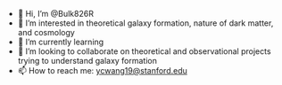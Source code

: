 - 👋 Hi, I’m @Bulk826R
- 👀 I’m interested in theoretical galaxy formation, nature of dark matter, and cosmology
- 🌱 I’m currently learning 
- 💞️ I’m looking to collaborate on theoretical and observational projects trying to understand galaxy formation
- 📫 How to reach me: ycwang19@stanford.edu

<!---
Bulk826R/Bulk826R is a ✨ special ✨ repository because its `README.md` (this file) appears on your GitHub profile.
You can click the Preview link to take a look at your changes.
--->
